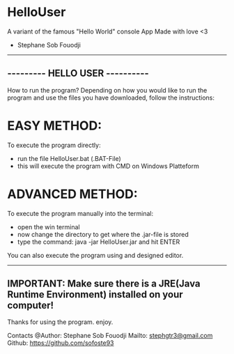 
# HelloUser
A variant of the famous "Hello World" console App
Made with love <3

- Stephane Sob Fouodji

-------------------------------
--------- HELLO USER ----------
-------------------------------
How to run the program? Depending on how you
would like to run the program and use the files 
you have downloaded, follow the instructions:

# EASY METHOD:
To execute the program directly:
- run the file HelloUser.bat (.BAT-File)
- this will execute the program with CMD on Windows Platteform

# ADVANCED METHOD:
To execute the program manually into the terminal:
- open the win terminal
- now change the directory to get where the .jar-file is stored
- type the command: java -jar HelloUser.jar and hit ENTER

You can also execute the program using and designed editor.

-----------------------------------------------------------------------------------------
IMPORTANT: Make sure there is a JRE(Java Runtime Environment) installed on your computer!
-----------------------------------------------------------------------------------------

Thanks for using the program.
enjoy.


Contacts
@Author: Stephane Sob Fouodji
Mailto: stephgtr3@gmail.com
Github:	https://github.com/sofoste93
